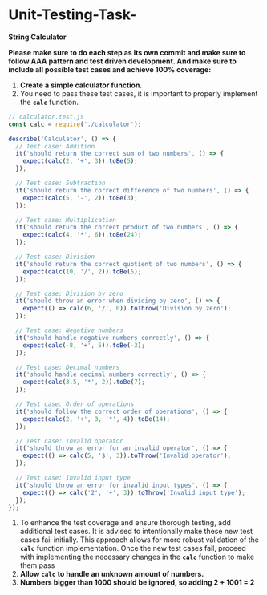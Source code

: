 # Unit-Testing-Task-

**String Calculator**

**Please make sure to do each step as its own commit and make sure to follow AAA pattern and test driven development. And make sure to include all possible test cases and achieve 100% coverage:**

1. **Create a simple calculator function.** 
2. You need to pass these test cases, it is important to properly implement the **`calc`** function.

```jsx
// calculator.test.js
const calc = require('./calculator');

describe('Calculator', () => {
  // Test case: Addition
  it('should return the correct sum of two numbers', () => {
    expect(calc(2, '+', 3)).toBe(5);
  });

  // Test case: Subtraction
  it('should return the correct difference of two numbers', () => {
    expect(calc(5, '-', 2)).toBe(3);
  });

  // Test case: Multiplication
  it('should return the correct product of two numbers', () => {
    expect(calc(4, '*', 6)).toBe(24);
  });

  // Test case: Division
  it('should return the correct quotient of two numbers', () => {
    expect(calc(10, '/', 2)).toBe(5);
  });

  // Test case: Division by zero
  it('should throw an error when dividing by zero', () => {
    expect(() => calc(6, '/', 0)).toThrow('Division by zero');
  });

  // Test case: Negative numbers
  it('should handle negative numbers correctly', () => {
    expect(calc(-8, '+', 5)).toBe(-3);
  });

  // Test case: Decimal numbers
  it('should handle decimal numbers correctly', () => {
    expect(calc(3.5, '*', 2)).toBe(7);
  });

  // Test case: Order of operations
  it('should follow the correct order of operations', () => {
    expect(calc(2, '+', 3, '*', 4)).toBe(14);
  });

  // Test case: Invalid operator
  it('should throw an error for an invalid operator', () => {
    expect(() => calc(5, '$', 3)).toThrow('Invalid operator');
  });

  // Test case: Invalid input type
  it('should throw an error for invalid input types', () => {
    expect(() => calc('2', '+', 3)).toThrow('Invalid input type');
  });
});
```

1. To enhance the test coverage and ensure thorough testing, add additional test cases. It is advised to intentionally make these new test cases fail initially. This approach allows for more robust validation of the **`calc`** function implementation. Once the new test cases fail, proceed with implementing the necessary changes in the **`calc`** function to make them pass 
2. **Allow `calc`** **to handle an unknown amount of numbers.**
3. **Numbers bigger than 1000 should be ignored, so adding 2 + 1001  = 2**
